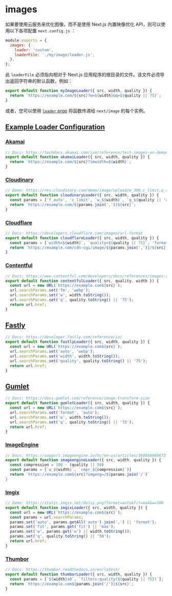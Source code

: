 # images

如果要使用云服务来优化图像，而不是使用 Next.js 内置映像优化 API，则可以使用以下各项配置 `next.config.js` ：

```js
module.exports = {
  images: {
    loader: 'custom',
    loaderFile: './my/image/loader.js',
  },
};
```

此 `loaderFile` 必须指向相对于 Next.js 应用程序的根目录的文件。该文件必须导出返回字符串的默认函数，例如：

```js
export default function myImageLoader({ src, width, quality }) {
  return `https://example.com/${src}?w=${width}&q=${quality || 75}`;
}
```

或者，您可以使用 [`loader` prop](https://nextjs.org/docs/pages/api-reference/components/image#loader) 将函数传递给 `next/image` 的每个实例。

## [Example Loader Configuration](https://nextjs.org/docs/app/api-reference/next-config-js/images#example-loader-configuration)

### [Akamai](https://nextjs.org/docs/app/api-reference/next-config-js/images#akamai)

```js
// Docs: https://techdocs.akamai.com/ivm/reference/test-images-on-demand
export default function akamaiLoader({ src, width, quality }) {
  return `https://example.com/${src}?imwidth=${width}`;
}
```

### [Cloudinary](https://nextjs.org/docs/app/api-reference/next-config-js/images#cloudinary)

```js
// Demo: https://res.cloudinary.com/demo/image/upload/w_300,c_limit,q_auto/turtles.jpg
export default function cloudinaryLoader({ src, width, quality }) {
  const params = ['f_auto', 'c_limit', `w_${width}`, `q_${quality || 'auto'}`];
  return `https://example.com/${params.join(',')}${src}`;
}
```

### [Cloudflare](https://nextjs.org/docs/app/api-reference/next-config-js/images#cloudflare)

```js
// Docs: https://developers.cloudflare.com/images/url-format
export default function cloudflareLoader({ src, width, quality }) {
  const params = [`width=${width}`, `quality=${quality || 75}`, 'format=auto'];
  return `https://example.com/cdn-cgi/image/${params.join(',')}/${src}`;
}
```

### [Contentful](https://nextjs.org/docs/app/api-reference/next-config-js/images#contentful)

```js
// Docs: https://www.contentful.com/developers/docs/references/images-api/
export default function contentfulLoader({ src, quality, width }) {
  const url = new URL(`https://example.com${src}`);
  url.searchParams.set('fm', 'webp');
  url.searchParams.set('w', width.toString());
  url.searchParams.set('q', quality.toString() || '75');
  return url.href;
}
```

## [Fastly](https://nextjs.org/docs/app/api-reference/next-config-js/images#fastly)

```js
// Docs: https://developer.fastly.com/reference/io/
export default function fastlyLoader({ src, width, quality }) {
  const url = new URL(`https://example.com${src}`);
  url.searchParams.set('auto', 'webp');
  url.searchParams.set('width', width.toString());
  url.searchParams.set('quality', quality.toString() || '75');
  return url.href;
}
```

## [Gumlet](https://nextjs.org/docs/app/api-reference/next-config-js/images#gumlet)

```js
// Docs: https://docs.gumlet.com/reference/image-transform-size
export default function gumletLoader({ src, width, quality }) {
  const url = new URL(`https://example.com${src}`);
  url.searchParams.set('format', 'auto');
  url.searchParams.set('w', width.toString());
  url.searchParams.set('q', quality.toString() || '75');
  return url.href;
}
```

### [ImageEngine](https://nextjs.org/docs/app/api-reference/next-config-js/images#imageengine)

```js
// Docs: https://support.imageengine.io/hc/en-us/articles/360058880672-Directives
export default function imageengineLoader({ src, width, quality }) {
  const compression = 100 - (quality || 50)
  const params = [`w_${width}`, `cmpr_${compression}`)]
  return `https://example.com${src}?imgeng=/${params.join('/')`
}
```

### [Imgix](https://nextjs.org/docs/app/api-reference/next-config-js/images#imgix)

```js
// Demo: https://static.imgix.net/daisy.png?format=auto&fit=max&w=300
export default function imgixLoader({ src, width, quality }) {
  const url = new URL(`https://example.com${src}`);
  const params = url.searchParams;
  params.set('auto', params.getAll('auto').join(',') || 'format');
  params.set('fit', params.get('fit') || 'max');
  params.set('w', params.get('w') || width.toString());
  params.set('q', quality.toString() || '50');
  return url.href;
}
```

### [Thumbor](https://nextjs.org/docs/app/api-reference/next-config-js/images#thumbor)

```js
// Docs: https://thumbor.readthedocs.io/en/latest/
export default function thumborLoader({ src, width, quality }) {
  const params = [`${width}x0`, `filters:quality(${quality || 75})`];
  return `https://example.com${params.join('/')}${src}`;
}
```

